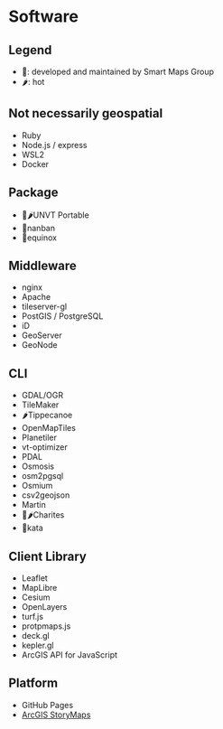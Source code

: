 # Software
## Legend
- 💪: developed and maintained by Smart Maps Group
- 🌶️: hot

## Not necessarily geospatial
- Ruby
- Node.js / express
- WSL2
- Docker

## Package
- 💪🌶️UNVT Portable
- 💪nanban
- 💪equinox

## Middleware
- nginx
- Apache
- tileserver-gl
- PostGIS / PostgreSQL
- iD
- GeoServer
- GeoNode

## CLI
- GDAL/OGR
- TileMaker
- 🌶️Tippecanoe
- OpenMapTiles
- Planetiler
- vt-optimizer
- PDAL
- Osmosis
- osm2pgsql
- Osmium
- csv2geojson
- Martin
- 💪🌶️Charites
- 💪kata

## Client Library
- Leaflet
- MapLibre
- Cesium
- OpenLayers
- turf.js
- protpmaps.js
- deck.gl
- kepler.gl
- ArcGIS API for JavaScript

## Platform
- GitHub Pages
- [ArcGIS StoryMaps](https://www.esrij.com/products/arcgis-storymaps/)
